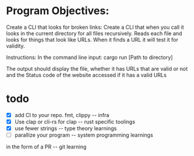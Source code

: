 # Program Objectives:
Create a CLI that looks for broken links:
Create a CLI that when you call it looks in the current directory for all files recursively. 
Reads each file and looks for things that look like URLs. When it finds a URL it will test it for validity.

Instructions:
In the command line input:
cargo run [Path to directory]

The output should display the file, whether it has URLs that are valid or not and the Status code of the website accessed if it has a valid URLs

# todo

+ [x] add CI to your repo. fmt, clippy -- infra
+ [x] Use clap or cli-rs for clap -- rust specific toolings 
+ [x] use fewer strings -- type theory learnings
+ [ ] parallize your program -- system programming learnings

in the form of a PR -- git learning
